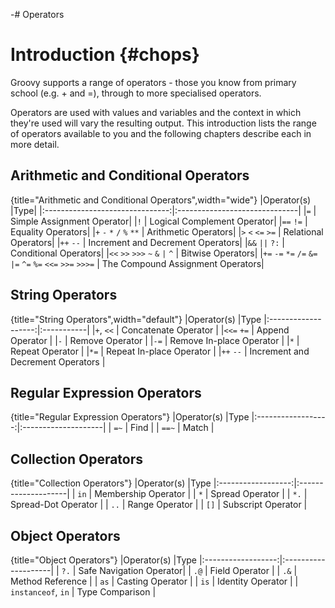 -# Operators

# Introduction {#chops}

Groovy supports a range of operators - those you know from primary school (e.g. + and =), through to more specialised operators.

Operators are used with values and variables and the context in which they're used will vary the resulting output. This introduction lists the range of operators available to you and the following chapters describe each in more detail.

## Arithmetic and Conditional Operators

{title="Arithmetic and Conditional Operators",width="wide"}
|Operator(s)         							  |Type|
|:-------------------------------:|:------------------------------|
|`=`	| Simple Assignment Operator|
|`!`	| Logical Complement Operator|
|`==`   `!=`	| Equality Operators|
|`+`   `-`   `*`   `/`  `%`  `**`	| Arithmetic Operators|
|`>`   `<`   `<=`  `>=`	| Relational Operators|
|`++`  `--`	| Increment and Decrement Operators|
|`&&`  `||`   `?:`	| Conditional Operators|
|`<<`   `>>`   `>>>`   `~`   `&` `|` `^`	| Bitwise Operators|
|`+=`  `-=`  `*=`  `/=`  `&=`  `|=`  `^=`  `%=`  `<<=`  `>>=`  `>>>=`	| The Compound Assignment Operators|


## String Operators

{title="String Operators",width="default"}
|Operator(s)       |Type
|:-------------------:|:-----------|
|`+`, `<<`	| Concatenate Operator	|
|`<<=` `+=`	| Append Operator	|
|`-`	| Remove Operator	|
|`-=`	| Remove In-place Operator	|
|`*`	| Repeat Operator	|
|`*=`	| Repeat In-place Operator	|
|`++` `--`	| Increment and Decrement Operators	|

## Regular Expression Operators

{title="Regular Expression Operators"}
|Operator(s)     |Type
|:------------------:|:--------------------|
| `=~`	| Find	|
| `==~`	| Match	|


## Collection Operators

{title="Collection Operators"}
|Operator(s)     |Type
|:------------------:|:--------------------|
| `in`	| Membership Operator	|
| `*`	| Spread Operator	|
| `*.`	| Spread-Dot Operator	|
| `..`	| Range Operator	|
| `[]`	| Subscript Operator	|


## Object Operators

{title="Object Operators"}
|Operator(s)     |Type
|:------------------:|:--------------------|
| `?.`	| Safe Navigation Operator|
| `.@`	| Field Operator	|
| `.&`	| Method Reference	|
| `as`	| Casting Operator	|
| `is`	| Identity Operator	|
| `instanceof`, `in`	| Type Comparison	|


